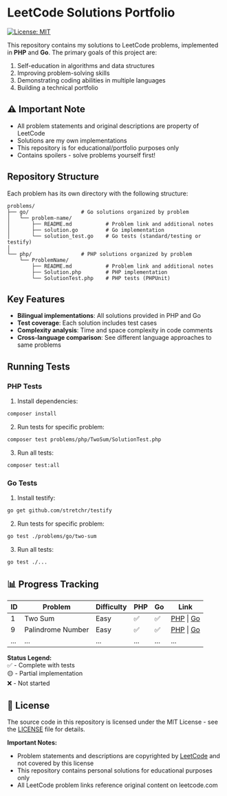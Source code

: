 # LeetCode Solutions Portfolio

[![License: MIT](https://img.shields.io/badge/License-MIT-yellow.svg)](https://opensource.org/licenses/MIT)

This repository contains my solutions to LeetCode problems, implemented in **PHP** and **Go**. The primary goals of this project are:

1. Self-education in algorithms and data structures
2. Improving problem-solving skills
3. Demonstrating coding abilities in multiple languages
4. Building a technical portfolio


## ⚠️ Important Note
- All problem statements and original descriptions are property of LeetCode
- Solutions are my own implementations
- This repository is for educational/portfolio purposes only
- Contains spoilers - solve problems yourself first!


## Repository Structure
Each problem has its own directory with the following structure:
```
problems/
├── go/                 # Go solutions organized by problem
│   └── problem-name/
│       ├── README.md           # Problem link and additional notes
│       ├── solution.go         # Go implementation
│       └── solution_test.go    # Go tests (standard/testing or testify)
│
└── php/                # PHP solutions organized by problem
    └── ProblemName/
        ├── README.md           # Problem link and additional notes
        ├── Solution.php        # PHP implementation
        └── SolutionTest.php    # PHP tests (PHPUnit)
```


## Key Features
- **Bilingual implementations**: All solutions provided in PHP and Go
- **Test coverage**: Each solution includes test cases
- **Complexity analysis**: Time and space complexity in code comments
- **Cross-language comparison**: See different language approaches to same problems


## Running Tests

### PHP Tests
1. Install dependencies:
```bash
composer install
```

2. Run tests for specific problem:
```bash
composer test problems/php/TwoSum/SolutionTest.php
```

3. Run all tests:
```bash
composer test:all
```

### Go Tests
1. Install testify:
```bash
go get github.com/stretchr/testify
```

2. Run tests for specific problem:
```bash
go test ./problems/go/two-sum
```

3. Run all tests:
```bash
go test ./...
```


## 📊 Progress Tracking

| ID  | Problem | Difficulty | PHP | Go | Link                                                                        |
|-----|---------|------------|-----|----|-----------------------------------------------------------------------------|
| 1   | Two Sum | Easy | ✅ | ✅ | [PHP](problems/php/TwoSum) \| [Go](problems/go/two-sum)                     |
| 9   | Palindrome Number | Easy | ✅ | ✅ | [PHP](problems/php/PalindromeNumber) \| [Go](problems/go/palindrome-number) |
| ... | ... | ... | ... | ... | ...                                                                         |

**Status Legend:**  
✅ - Complete with tests  
🟡 - Partial implementation  
❌ - Not started  


## 📜 License

The source code in this repository is licensed under the MIT License - see the [LICENSE](LICENSE) file for details.

**Important Notes:**
- Problem statements and descriptions are copyrighted by [LeetCode](https://leetcode.com) and not covered by this license
- This repository contains personal solutions for educational purposes only
- All LeetCode problem links reference original content on leetcode.com
